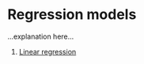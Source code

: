 # Regression models

...explanation here...

 1. [Linear regression](https://github.com/javiabellan/machine-learning/blob/master/regression/linear-regression)
